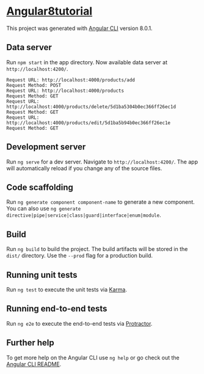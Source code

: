 # [Angular8tutorial](https://github.com/KrunalLathiya/Angular8Tutorial)

This project was generated with [Angular CLI](https://github.com/angular/angular-cli) version 8.0.1.

## Data server

Run `npm start` in the app directory. Now available data server at `http://localhost:4200/`. 

    Request URL: http://localhost:4000/products/add
    Request Method: POST
    Request URL: http://localhost:4000/products
    Request Method: GET
    Request URL: http://localhost:4000/products/delete/5d1ba5304b0ec366ff26ec1d
    Request Method: GET
    Request URL: http://localhost:4000/products/edit/5d1ba5b94b0ec366ff26ec1e
    Request Method: GET

## Development server

Run `ng serve` for a dev server. Navigate to `http://localhost:4200/`. The app will automatically reload if you change any of the source files.

## Code scaffolding

Run `ng generate component component-name` to generate a new component. You can also use `ng generate directive|pipe|service|class|guard|interface|enum|module`.

## Build

Run `ng build` to build the project. The build artifacts will be stored in the `dist/` directory. Use the `--prod` flag for a production build.

## Running unit tests

Run `ng test` to execute the unit tests via [Karma](https://karma-runner.github.io).

## Running end-to-end tests

Run `ng e2e` to execute the end-to-end tests via [Protractor](http://www.protractortest.org/).

## Further help

To get more help on the Angular CLI use `ng help` or go check out the [Angular CLI README](https://github.com/angular/angular-cli/blob/master/README.md).
